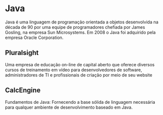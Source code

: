 <h1>Java</h1>
Java é uma linguagem de programação orientada a objetos desenvolvida na década de 90 por uma equipe de programadores chefiada por James Gosling, na empresa Sun Microsystems. Em 2008 o Java foi adquirido pela empresa Oracle Corporation.

<h2>Pluralsight</h2>
Uma empresa de educação on-line de capital aberto que oferece diversos cursos de treinamento em vídeo para desenvolvedores de software, administradores de TI e profissionais de criação por meio de seu website

<h2>CalcEngine</h2>
Fundamentos de Java: Fornecendo a base sólida de linguagem necessária para qualquer ambiente de desenvolvimento baseado em Java.
